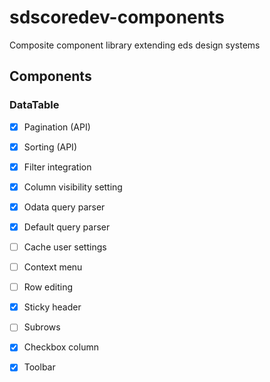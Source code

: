 # sdscoredev-components
Composite component library extending eds design systems

## Components

### DataTable

- [x] Pagination (API)
- [x] Sorting (API)
- [x] Filter integration
- [x] Column visibility setting
- [x] Odata query parser
- [x] Default query parser
- [ ] Cache user settings
- [ ] Context menu
- [ ] Row editing
- [x] Sticky header
- [ ] Subrows
- [x] Checkbox column
- [x] Toolbar

